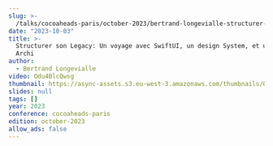 ```yaml
---
slug: >-
  /talks/cocoaheads-paris/october-2023/bertrand-longevialle-structurer-son-legacy-un-voyage-avec-swiftui-un-design-system-et-une-clean-archi
date: "2023-10-03"
title: >-
  Structurer son Legacy: Un voyage avec SwiftUI, un design System, et une Clean
  Archi
author:
  - Bertrand Longevialle
video: Odu4BlcQwsg
thumbnail: https://async-assets.s3.eu-west-3.amazonaws.com/thumbnails/Odu4BlcQwsg.jpg
slides: null
tags: []
year: 2023
conference: cocoaheads-paris
edition: october-2023
allow_ads: false
---
```

